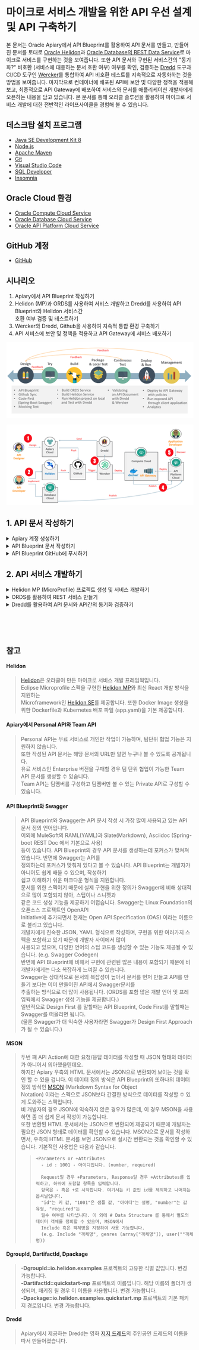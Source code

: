 # 마이크로 서비스 개발을 위한 API 우선 설계 및 API 구축하기

본 문서는 Oracle Apiary에서 API Blueprint를 활용하여 API 문서를 만들고, 만들어진 문서를 토대로 [Oracle Helidon](http://helidon.io)과 [Oracle Database의 REST Data Service](https://www.oracle.com/database/technologies/appdev/rest.html)로 마이크로 서비스를 구현하는 것을 보여줍니다. 
또한 API 문서와 구현된 서비스간의 "동기화?" 비호환 (서비스에 대응하는 문서 호환 여부) 여부를 확인, 검증하는 [Dredd](https://github.com/apiaryio/dredd) 도구과 CI/CD 도구인 [Wercker](https://app.wercker.com/)를 통합하여 API 비호환 테스트를 지속적으로 자동화하는 것을 방법을 보여줍니다.
마지막으로 컨테이너에 배포된 API에 보안 및 다양한 정책을 적용해 보고, 최종적으로 API Gateway에 배포하여 서비스와 문서를 애플리케이션 개발자에게 오픈하는 내용을 담고 있습니다.
본 문서를 통해 오라클 솔루션을 활용하여 마이크로 서비스 개발에 대한 전반적인 라이프사이클을 경험해 볼 수 있습니다.

## 데스크탑 설치 프로그램
* [Java SE Development Kit 8](https://www.oracle.com/technetwork/java/javase/downloads/jdk8-downloads-2133151.html)
* [Node.js](https://nodejs.org/ko/download)
* [Apache Maven](https://maven.apache.org/download.cgi)
* [Git](https://git-scm.com/download/win)
* [Visual Studio Code](https://code.visualstudio.com/download)
* [SQL Developer](https://www.oracle.com/technetwork/developer-tools/sql-developer/downloads/index.html)
* [Insomnia](https://insomnia.rest/download)

## Oracle Cloud 환경
* [Oracle Compute Cloud Service](https://cloud.oracle.com/ko_KR/compute)
* [Oracle Database Cloud Service](https://cloud.oracle.com/ko_KR/database)
* [Oracle API Platform Cloud Service](https://cloud.oracle.com/ko_KR/api-platform)

## GitHub 계정
* [GitHub](https://github.com)

## 시나리오
1. Apiary에서 API Blueprint 작성하기
2. Helidon (MP)과 ORDS를 사용하여 서비스 개발하고 Dredd를 사용하여 API Blueprint와 Helidon 서비스간  
   호환 여부 검증 및 테스트하기
3. Wercker와 Dredd, Github을 사용하여 지속적 통합 환경 구축하기
4. API 서비스에 보안 및 정책을 적용하고 API Gateway에 서비스 배포하기

![Scenario1](images/api_first_design_scenario_0.png)

![Scenario2](images/api_first_design_scenario.png)

## 1. API 문서 작성하기
<details>
<summary>Apiary 계정 생성하기</summary>
API 문서를 작성하고 Mock Test를 하기 위한 Apiary 계정을 생성하는 단계입니다.  
만약 계정을 가지고 있다면 이 단계를 건너뜁니다.  

> [Apiary(https://apiary.io)](https://apiary.io) 홈페이지에 접속한 후 우측 상단의 **Sign up** 버튼을 클릭합니다.  
> ![apiary home](images/apiary_home.png)

> **Continue with GitHub** 버튼을 클릭합니다.  
> ![apiary_sign_up](images/apiary_sign_up.png)

> GitHub 계정을 입력하고 **Sign In** 버튼을 클릭합니다.  
> ![apiary_github_account1](images/apiary_github_account1.png)

> Apiary에서 GitHub에 인증을 위한 권한을 요청합니다.  
> **Authorize apiaryio** 버튼을 클릭합니다.  
> ![apiary_github_signup](images/apiary_github_signup.png)

> Apiary에서 사용할 이메일을 입력합니다.  
> GitHub 이메일을 입력합니다.  
> ![apiary_github_signup2](images/apiary_github_signup2.png)

> Apiary 계정을 생성하면 기본 API 하나를 생성해야 합니다.  
> **Name your first API** 부분에 다음과 같이 *Movie API*를 입력하고 Blueprint를 선택합니다.
> ![apiary_new_api](images/apiary_new_api.png)

> Apiary 계정과 첫 API Blueprint 프로젝트를 성공적으로 생성하였습니다. :clap:  
> 생성을 하게 되면 좌측에 샘플 API Blueprint 마크다운과 에디터가 보이고, 우측에 HTML 문서가 보입니다.  
> ![apiary_write_api_1](images/apiary_write_api_1.png)
</details>

<details>
<summary>API Blueprint 문서 작성하기</summary>

이제부터 Movie API 문서를 작성하겠습니다.  
:red_circle: **마크가 표기되어 있는 부분만 수정 또는 추가합니다.**  

> 첫 번째 라인은 API Blueprint 버전 정도로 생각하면 됩니다.  
> 현재 API Blueprint spec은 1A revision 9 입니다.  
> ```markdown
> FORMAT: 1A
> ```

> 실제 서비스할 Production 서버의 주소입니다.  
> 처음에는 Production 환경이 없기 때문에 변경하지 않습니다.
> ```markdown
> HOST: http://polls.apiblueprint.org/
> ```

> API 문서 이름입니다. 한글도 가능합니다.
> ```markdown
> # Movie API
> ```

> :red_circle:**API 설명 수정**  
> API에 대한 설명, 소개를 적는 부분입니다.  
> 기존 부분을 아래와 같이 수정합니다.  
>
> ***기존 내용***
> ```diff
> - Polls is a simple API allowing consumers to view polls and vote in them.
> ```
> ***수정 내용***
> ```markdown
> 영화 정보를 제공하는 API 입니다.
> ```

> :red_circle:**API 엔드포인트 수정**  
> API에 대한 엔드포인트 URL입니다.  
> 기존 부분을 아래와 같이 수정합니다.  
>
> ***기존 내용***
> ```diff
> - ## Questions Collection [/questions]
> ```
> ***수정 내용***
> ```markdown
> ## Movies Collection [/movies]
> ```

> :red_circle:**API 엔드포인트 Action 수정**  
> API 엔드포인트에 대한 Action (Method)를 정의합니다.  
> 기존 부분을 아래와 같이 수정합니다.  
>
> ***기존 내용***
> ```diff
> - ### List All Questions [GET]
> ```
> ***수정 내용***
> ```markdown
> ### List All Movies [GET]
> ```

> :red_circle:**응답 JSON 샘플 수정**  
> 기존 응답 JSON 샘플을 다음과 같이 수정합니다.  
>
> ***기존 내용***
> ```diff
> -        [
> -            {
> -                "question": "Favourite programming language?",
> -                "published_at": "2015-08-05T08:40:51.620Z",
> -                "choices": [
> -                    {
> -                        "choice": "Swift",
> -                        "votes": 2048
> -                    }, {
> -                        "choice": "Python",
> -                        "votes": 1024
> -                    }, {
> -                        "choice": "Objective-C",
> -                        "votes": 512
> -                    }, {
> -                        "choice": "Ruby",
> -                        "votes": 256
> -                    }
> -                ]
> -            }
> -        ]
> ```
> ***수정 내용***
> ```markdown
>         [
>             {
>                 "id": 19995,
>                 "title": "Avatar",
>                 "release_date": "2009",
>                 "runtime" : 100
>             },
>             {
>                 "id": 2699,
>                 "title": "Titanic",
>                 "release_date": "1997",
>                 "runtime" :194
>             }
>         ]
> ```

두번 째 API Action을 수정 합니다.  
> :red_circle:**API Action 수정**  
> 기존 Action을 다음과 같이 수정합니다.  
>
> ***기존 내용***
> ```diff
> - ### Create a New Question [POST]
>
> - You may create your own question using this action. It takes a JSON
> - object containing a question and a collection of answers in the
> - form of choices.
> ```
> ***수정 내용***  
> 다음과 같이 Path 파라미터(id)와 Query 파라미터(title) 정의합니다.
> ```markdown
> ### Get a Movie [GET /movies/{id}?{title}]
>
> Movie ID와 Title로 조회하여 상세 Movie 정보를 반환합니다.
> ```

> :red_circle:**요청 파라미터 수정**  
> 기존 Request 부분을 다음과 같이 수정합니다.  
>
> ***기존 내용***
> ```diff
> - + Request (application/json)
>
> -        {
> -            "question": "Favourite programming language?",
> -            "choices": [
> -                \"Swift\",
> -                \"Python\",
> -                \"Objective-C\",
> -                \"Ruby\"
> -            ]
> -        }
> ```
> ***수정 내용***
> ```markdown
> + Parameters
>     - id : 2699 (string, required)
>     - title : Titanic (string, optional)
>
> + Request
>     + Header
>
>             Authorization : Basic AAA
> ```

> :red_circle:**응답 데이터 수정**
> 기존 Response 부분을 다음과 같이 수정합니다.  
>
> ***기존 내용***
> ```diff
> - + Response 201 (application/json)
>
> -    + Headers
> -
> -            Location: /questions/2
>
> -    + Body
>
> -            {
> -                \"question\": \"Favourite programming language?\",
> -                \"published_at\": \"2015-08-05T08:40:51.620Z\",
> -                \"choices\": [
> -                    {
> -                        \"choice\": \"Swift\",
> -                        \"votes\": 0
> -                    }, {
> -                        \"choice\": \"Python\",
> -                        \"votes": 0
> -                    }, {
> -                        \"choice": \"Objective-C\",
> -                        \"votes": 0
> -                    }, {
> -                        \"choice": \"Ruby\",
> -                        \"votes": 0
> -                    }
> -                ]
> -            }
> ```
> ***수정 내용***
> ```markdown
> + Response 200 (application/json)
>     + Attributes
>         - id : 2699
>         - title : Titanic
>         - release_date : 1997.11.18
>         - runtime : 194
>         - Include MovieDetail
>         - genres (array[Genres])
>
>
>
> # Data Structure
>
> ## MovieDetail (object)
> - overview : In the 22nd century, a paraplegic Marine is dispatched to the moon Pandora on a unique mission, but becomes torn between following orders and protecting an alien civilization. (string)
> - status : Released
> - homepage : http://www.titanicmovie.com
> - vote_average : 7.2
> - vote_count : 12114
>
>
> ## Genres (object)
> - id : 18 (number, required)
> - name : Drama (string, required)
> ```
>
> 위 데이터 정의 방식은 API Blueprint에서 지원하는 MSON 이라고 하는 데이터 정의 스펙입니다.  
> [참고 -> MSON (Markdown Syntax for Object Notation)](#mson)

</details>

<details>
<summary>API Blueprint GitHub에 푸시하기</summary>

작성된 API Blueprint 를 GitHub에 푸시해서 형상관리를 할 수 있습니다.
이 작업을 위해서는 Apiary와 GitHub Sync가 되어야 하는데, 이 과정을 보여줍니다.

> 먼저 GitHub에 Repository를 하나 생성합니다.   
> GitHub에 로그인한 후 New repository를 클릭합니다.  
> ![create_github_repo](images/create_github_repo.png)

> Repository 이름을 입력합니다. 여기서는 *oraclecloud_api_handson* 이라는 이름으로 생성합니다.  
> ![create_github_repo](images/create_github_repo2.png)

> 맨 아래 Import code를 클릭합니다.  
> 본 과정에서 사용되는 소스와 설정파일을 포함한 Repository를 복제하면서 생성합니다.  
> ![import_github_code](images/import_github_code.png)

> clone URL에 ***https://github.com/mangdan/oraclecloud_api_handson*** 을 입력하고, Begin Import를 클릭합니다.  
> ![github_import_repo](images/github_import_repo.png)

> GitHub Repository가 생성되었습니다. Repository 링크를 클릭하면 Repository와 Import한 파일들을 확인 할 수 있습니다.  
> ![github_import_complete](images/github_import_complete.png)

> 이제 Apiary 상단의 사람 모양 아이콘 옆 Settings 아이콘을 클릭합니다.  
> 이 Settings 는 작성한 문서에 대한 설정을 하기 위한 설정 버튼입니다.  
> ![apiary_doc_settings](images/apiary_doc_settings.png)

> 맨 하단 *Link your GitHub account* 버튼을 클릭합니다.  
> ![doc_link_github](images/doc_link_github.png)

> 맨 하단 *List all repositories* 버튼을 클릭합니다.  
> ![list_all_repo](images/list_all_repo.png)

> *Authorize apairyio* 버튼을 클릭합니다.  
> ![auth_github_aiary](images/auth_github_aiary.png)

> 다시 하단의 *Link your GitHub account* 버튼을 클릭하면 다음과 같이 생성한 repository를 선택할 수 있습니다.  
> 옆의 Connect 버튼을 클릭합니다.  
> ![conn_git_repo](images/conn_git_repo.png)
 
> *Commit and start sync* 버튼을 클릭합니다.  
> ![commit_and_sync](images/commit_and_sync.png)

> 작성한 API Blueprint문서와 GitHub Repository가 싱크되었습니다.  
> ![apiary_git_sync_complete](images/apiary_git_sync_complete.png)

> 다시 상단의 Editor 버튼을 클릭하면 우측 Save 버튼 옆에 Push 버튼이 생성 된 것을 확인하실 수 있습니다.  
> 이제 문서를 변경하면 변경이 되었다는 알림(빨간점)이 Push 버튼에 나타나며, Push 버튼을 클릭하여 GitHub에 바로 푸시할 수 있습니다.  
> ![apiary_push_btn](images/apiary_push_btn.png)

> GitHub Repository에는 apiary.apid 파일이 생성됩니다.  
> GitHub에 생성된 파일을 클릭하여 내용을 확인합니다.  
> ![github_doc](images/github_doc.png)
</details>

## 2. API 서비스 개발하기
<details>
<summary>Helidon MP (MicroProfile) 프로젝트 생성 및 서비스 개발하기</summary>

> 작업은 Visual Studio Code를 통해서 진행합니다.  
> Visual Studio Code를 실행하고 Visual Studio Code 상단 터미널을 클릭하고 새 터미널을 오픈합니다.  
> 다음과 같이 Maven Path와 Java Home 환경 변수를 체크합니다.
> ```
> mvn -version
> echo %JAVA_HOME%
> ```
> ![vscode_confirm_env](images/vscode_confirm_env.png)

<details>
<summary>&nbsp;&nbsp;&nbsp;&nbsp;:point_right: Maven Path와 Java Home 변수 설정 안되어 있을 경우 (클릭)</summary>

> Maven Path와 Java Home 설정이 안되어 있을 경우 Windows Command 창을 열고 다음과 같이 실행합니다.  
> 아래 Maven과 JDK는 자신의 PC 설치 위치를 확인하고 설정하여야 합니다.
> ```
> setx path "%PATH%;c:\Oracle\apache-maven-3.6.0\bin"
> setx JAVA_HOME "c:\Program Files\Java\jdk1.8.0_202"
> ```
</details><br>

> 여기서는 MicroProfile 기반 Helidon 프로젝트를 생성합니다. [참고 -> Helidon](#helidon)
> c:\Oracle\workspace 폴더로 이동 후 Helidon Template Project 생성을 위해 mvn generate를 실행합니다.
> ```
> cd c:\Oracle\workspace
> 
> mvn archetype:generate -DinteractiveMode=false -DarchetypeGroupId=io.helidon.archetypes -DarchetypeArtifactId=helidon-quickstart-mp -DarchetypeVersion=0.11.0 -DgroupId=io.helidon.examples -DartifactId=quickstart-mp -Dpackage=io.helidon.examples.quickstart.mp
> ```

> 관련된 라이브러리와 메이븐 플러그인을 다운로드 받습니다.  
> 다운로드가 완료되면 다음과 같이 Build Success 화면을 볼 수 있습니다.  
> ![maven_generate_helidon](images/maven_generate_helidon.png)

> 좌측 상단 버튼 클릭 후 **폴더 열기** 버튼 클릭 후 c:\Oracle\workspace 폴더를 선택, 열기를 선택합니다.
> ![mscode_open_workspace](images/mscode_open_workspace.png)

> 기본 Helidon MP Project Structure 입니다.  
> ![helidon_base_structure](images/helidon_base_structure.png)

> Visual Studio Code 터미널에서 생성한 프로젝트 폴더로 이동 후 다음과 같이 Packaging을 합니다.  
> :large_orange_diamond: 명령어 실행은 생성한 Helidon 프로젝트 폴더 안에서 실행합니다.
>```
> cd quickstart-mp
> mvn package
>```

> 완료되면 다음과 같이 실행합니다.  
> :large_orange_diamond: 명령어 실행은 생성한 Helidon 프로젝트 폴더 안에서 실행합니다.
>```
> java -jar target/quickstart-mp.jar
>```
> ![start_greet_service](images/start_greet_service.png)

> 다음과 같이 브라우저로 접속해봅니다.
>```
> http://localhost:8080/greet
>```
> ![helidon_greet_hello](images/helidon_greet_hello.png)

> VS Code 터미널에서 Ctrl + C로 실행중인 프로세스를 종료합니다.  
> 다음과 같이 처음 생성한 본인의 깃헙 계정에서 관련된 소스를 로컬로 Clone합니다.  
>```
> git clone https://github.com/{깃헙계정명}/oraclecloud_api_handson c:\Oracle\oraclecloud_api_handson
>```

> Helidon 프로젝트에 movie api 소스를 복사합니다.  
>```
> cp c:\Oracle\oraclecloud_api_handson\movie_api\movie*.json c:\Oracle\workspace\quickstart-mp\src\main\resources
> cp c:\Oracle\oraclecloud_api_handson\movie_api\*.java c:\Oracle\workspace\quickstart-mp\src/main/java/io/helidon/examples/quickstart/mp
>```
> ![clone_cp](images/clone_cp.png)

> 다시 Packaging 및 실행합니다.   
> :large_orange_diamond: 명령어 실행은 생성한 Helidon 프로젝트 폴더 안에서 실행합니다.
>```
> mvn package
>
> java -jar target/quickstart-mp.jar
>```
> ![helidon_movie_run](images/helidon_movie_run.png)

> 다음과 같이 브라우저로 접속해봅니다.
>```
> http://localhost:8080/movie
>
> http://localhost:8080/movie/titanic
>```
> ![helidon_run_movie](images/helidon_run_movie.png)
> ![helidon_run_movie_titanic](images/helidon_run_movie_titanic.png)
</details>

<details>
<summary>ORDS를 활용하여 REST 서비스 만들기</summary>
   
> SQL Developer를 실행합니다.  
> 좌측에 생성된 Connection (ords@apidb)을 마우스 우클릭 해서 ***Open SQL Worksheet*** 를 선택합니다.  
<그림 추가>

<details>
<summary>&nbsp;&nbsp;&nbsp;&nbsp;:point_right: Connection 생성이 안되어 있는 경우 (클릭)</summary>
   
> SQL Developer 좌측 상단의 + 버튼을 클릭하고 Connection을 생성 합니다.  
> 다음과 같이 입력하고, Connect 버튼을 클릭합니다.  
> ```
> Connection Name - ords@ordsdb
> Username - ords
> Password - Welcome123!
> Hostname - ip (todo)
> Port - 1521
> SID - ordsdb
> ```
> <그림 추가>
</details><br>

> Worksheet가 보이면 다음과 같이 쿼리를 입력하고 **Ctrl + Enter** 를 입력합니다.  
> ```
> SELECT * FROM MOVIE;
> ```

> 조회된 Movie 테이블의 데이트를 확인할 수 있습니다.  
> 좌측의 REST Data Services 옆 + 버튼을 클릭하여 확장하면 Modules, Privileges, Roles 가 있습니다.  
> ![select_movie_click_rest](images/select_movie_click_rest.png)

> **Modules**를 마우스 우 클릭하고 **New Module**을 선택합니다.  
> 여기선 Module과 Template이라는 것을 설정합니다.  
> Module의 URI Prefix와 Template의 URI Pattern이라는 것을 순서대로 입력할 것입니다.  
> 입력하게 되면 실제 REST 서비스의 주소는 다음과 같이 생성됩니다.   
> http://{ORDS서버주소}/{ORDS포트}/ords/{스키마Alias}/{Module_URI_Prefix}/{URI_Pattern}  
> 현재 실습을 위해 구성되어 있는 DB Cloud 스키마의 Alias는 **myords** 입니다.  

> Module에서는 다음과 같이 입력합니다.  
> 여러 사람이 같이 사용하는 DB이므로 Module은 영문이름과 같이 유니크한 값으로 입력합니다.
> ```
> Module Name - 본인이름 영문명 (e.g dankim)
> URI Prefix - 본인이름 영문명 (e.g dankim)
> Publish Make this RESTful Service available for use - Check
> ```
> ![ords_module_1](images/ords_module_1.png)

> Next를 클릭하여 Template 설정을 합니다. 다음과 같이 입력합니다.
> ```
> URI Pattern : movie
> ```
> ![ords_template_1](images/ords_template_1.png)

> Finish 버튼을 클릭하여 완료합니다.  
> ![ords_module_complete_1](images/ords_module_complete_1.png)

> 마지막으로 Handler (Action)을 추가합니다.  
> 생성한 movie template을 클릭하고 마우스 우 클릭 후 Add Handler > GET 을 선택합니다.  
> ![handler_get_1](images/handler_get_1.png)

> Apply를 선택합니다.
> ![handler_get_apply_1](images/handler_get_apply_1.png)

> 쿼리를 다음과 같이 입력하고 바로 위 저장 버튼을 클릭합니다.
>```
> select id, title, release_date, runtime from movie
>```

> 브라우저에서 다음과 같은 URL로 접속합니다. module uri prefix만 본인이 입력한 값으로 변경합니다.  
>```
> http://129.213.146.191:8080/ords/myords/dankim/movie
>```
> 다음과 같은 json 데이터가 나오면 성공입니다.
> ![ords_json_all](images/ords_json_all.png)
</details>

<details>
<summary>Dredd를 활용하여 API 문서와 API간의 동기화 검증하기</summary>

Dredd([참고 -> Dredd](#dredd))는 Apiary에서 주도하는 오픈소스이며, API 문서와 구현된 서비스간 일치 여부 검증을 테스트합니다.  
API Blueprint와 Swagger를 지원합니다.  

> Apiary의 Test 탭을 클릭하면 Dredd에 대한 사용방법과 초기 설정을 위한 가이드를 볼 수 있습니다.  
> Apiary에 접속해서 Movie API 상단 **Tests**을 클릭합니다.  
> ![dredd_install_init](images/dredd_install_init.png)

> Visual Studio Code의 터미널 환경에서 Dredd Install 작업을 수행합니다.  
> 작업 위치는 마찬가지로 Helidon 프로젝트 폴더내에서 진행합니다.  
>```
> cd c:\Oracle\workspace\quickstart-mp
>
> npm install -g dredd
>```
> ![dredd_install](images/dredd_install.png)

> dredd init 작업 수행 시 필요한 apiaryApiKey와 apiaryApiName은 API 문서마다 상이하니 아래 내용을 그대로  
> 복사하지 말고, 꼭 Tests 를 클릭해서 각자의 apiaryApiKey와 apiaryApiName를 확인하고 실행합니다.
> <pre><code>
> dredd init -r apiary -j apiaryApiKey:fe79f8fc114e7f3b24681e108ce6a422 -j apiaryApiName:movieapi69
> 
> ? Location of the API description document ../../oraclecloud_api_handson/apiary.apid
> ? Command to start the API server under test java -jar target/quickstart-mp.jar
> ? Host of the API under test http://localhost:8080
> ? Do you want to use hooks to customize Dredd's behavior? Y
> ? Programming language of the hooks JavaScript
> ? Found Travis CI configuration, do you want to add Dredd? N
> </pre></code>

> dredd init 작업 수행 시 필요한 apiaryApiKey와 apiaryApiName은 API 문서마다 다르게 생성됩니다.  
> Tests 를 클릭해서 각자의 apiaryApiKey와 apiaryApiName으로 실행합니다.



</details>
<br><br><br><br>

## 참고
#### Helidon
> [Helidon](https://helidon.io)은 오라클이 만든 마이크로 서비스 개발 프레임웍입니다.  
> Eclipse Microprofile 스펙을 구현한 [Helidon MP](https://helidon.io/docs/latest/#/guides/02_MP_REST_web-service)와 최신 React 개발 방식을 지원하는  
> Microframework인 [Helidon SE](https://helidon.io/docs/latest/#/guides/01_SE_REST_web-service)를 제공합니다. 
> 또한 Docker Image 생성을 위한 Dockerfile과 Kubernetes 배포 파일 (app.yaml)을 기본 제공합니다.  

#### Apiary에서 Personal API와 Team API
> Personal API는 무료 서비스로 개인만 작업이 가능하며, 팀단위 협업 기능은 지원하지 않습니다.  
> 또한 작성된 API 문서는 해당 문서의 URL만 알면 누구나 볼 수 있도록 공개됩니다.  
> 유료 서비스인 Enterprise 버전을 구매할 경우 팀 단위 협업이 가능한 Team API 문서를 생성할 수 있습니다.  
> Team API는 팀멤버를 구성하고 팀멤버만 볼 수 있는 Private API로 구성할 수 있습니다. 

#### API Blueprint와 Swagger
> API Blueprint와 Swagger는 API 문서 작성 시 가장 많이 사용되고 있는 API 문서 정의 언어입니다.  
> 이외에 MuleSoft의 RAML(YAML)과 Slate(Markdown), Asciidoc (Spring-boot REST Doc 에서 기본으로 사용)  
> 등이 있습니다. API Blueprint의 경우 API 문서를 생성하는데 포커스가 맞쳐져 있습니다. 반면에 Swagger는 API를  
> 정의하는데 포커스가 맞춰져 있다고 볼 수 있습니다. API Blueprint는 개발자가 아니어도 쉽게 배울 수 있으며, 작성하기  
> 쉽고 이해하기 쉬운 마크다운 형식을 지원합니다.  
> 문서를 위한 스펙이기 때문에 실제 구현을 위한 정의가 Swagger에 비해 상대적으로 많이 포함되지 않아, 스텁이나 스니펫과  
> 같은 코드 생성 기능을 제공하기 어렵습니다. Swagger는 Linux Foundation의 오픈소스 프로젝트인 OpenAPI  
> Initiative에 추가되면서 현재는 Open API Specification (OAS) 이라는 이름으로 불리고 있습니다.  
> 개발자에게 친숙한 JSON, YAML 형식으로 작성하며, 구현을 위한 여러가지 스펙을 포함하고 있기 때문에 개발자 사이에서 많이  
> 사용되고 있으며, 다양한 언어의 스텁 코드를 생성할 수 있는 기능도 제공될 수 있습니다. (e.g. Swagger Codegen)  
> 반면에 API Blueprint에 비해서 구현에 관련된 많은 내용이 포함되기 때문에 비 개발자에게는 다소 복잡하게 느껴질 수 있습니다.  
> Swagger는 상대적으로 문서의 복잡성이 높아서 문서를 먼저 만들고 API를 만들기 보다는 이미 만들어진 API에서 Swagger문서를  
> 추출하는 방식으로 더 많이 사용됩니다. (ORDS를 포함 많은 개발 언어 및 프레임웍에서 Swagger 생성 기능을 제공합니다.)  
> 일반적으로 Design First 를 말할때는 API Blueprint, Code First를 말할때는 Swagger를 떠올리면 됩니다.  
> (물론 Swagger가 더 익숙한 사용자라면 Swagger가 Design First Approach가 될 수 있습니다.)  

#### MSON
> 두번 째 API Action에 대한 요청/응답 데이터를 작성할 때 JSON 형태의 데이터가 아니어서 의아했을텐데요.  
> 하지만 Apiary 우측의 HTML 문서에서는 JSON으로 변환되어 보이는 것을 확인 할 수 있을 겁니다.
> 이 데이터 정의 방식은 API Blueprint의 또하나의 데이터 정의 방식인 [MSON](https://apiblueprint.org/documentation/mson/specification.html) (Markdown Syntax for Object  
> Notation) 이라는 스펙으로 JSON보다 간결한 방식으로 데이터를 작성할 수 있게 도와주는 스펙입니다.  
> 비 개발자의 경우 JSON에 익숙하지 않은 경우가 많은데, 이 경우 MSON을 사용하면 좀 더 쉽게 문서 작성이 가능합니다.  
> 또한 변환된 HTML 문서에서는 JSON으로 변환되어 제공되기 때문에 개발자는 필요한 JSON 형태로 데이터를 확인할 수 있습니다. 
> MSON으로 문서를 작성하면서, 우측의 HTML 문서를 보면 JSON으로 실시간 변환되는 것을 확인할 수 있습니다.
> 기본적인 사용법은 다음과 같습니다.  
>>```
>> +Parameters or +Attributes  
>>   - id : 1001 - 아이디입니다. (number, required)   
>> 
>>   Request일 경우 +Parameters, Response일 경우 +Attributes를 입력하고, 하위에 포함할 항목을 입력합니다.
>>   항목은 - 혹은 +로 시작합니다. 여기서는 키 값인 id를 제외하고 나머지는 옵셔널입니다.  
>>   "id"는 키 값, "1001"은 샘플 값, "아이디"는 설명, "number"는 값 유형, "required"는  
>>   필수 여부를 나타냅니다. 이 외에 # Data Structure 를 통해서 별도의 데이터 객체를 정의할 수 있으며, MSON에서  
>>   Include 혹은 객체명을 지정하여 사용 가능합니다.  
>>   (e.g. Include "객체명", genres (array["객체명"]), user(""객체명))
>>```

#### DgroupId, DartifactId, Dpackage
> **-DgroupId=io.helidon.examples**  프로젝트의 고유한 식별 값입니다. 변경 가능합니다.  
> **-DartifactId=quickstart-mp**     프로젝트의 이름입니다. 해당 이름의 폴더가 생성되며, 패키징 될 경우 이 이름을 사용합니다. 변경 가능합니다.  
> **-Dpackage=io.helidon.examples.quickstart.mp**  프로젝트의 기본 패키지 경로입니다. 변경 가능합니다.  

#### Dredd
> Apiary에서 제공하는 Dredd는 영화 [저지 드레드](#dredd)의 주인공인 드레드의 이름을 따서 만들어졌습니다.  
</details>
